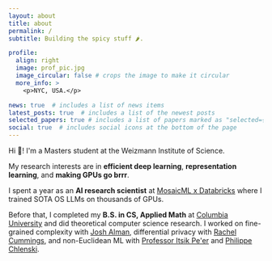 ```yaml
---
layout: about
title: about
permalink: /
subtitle: Building the spicy stuff 🌶️.

profile:
  align: right
  image: prof_pic.jpg
  image_circular: false # crops the image to make it circular
  more_info: >
    <p>NYC, USA.</p>

news: true  # includes a list of news items
latest_posts: true  # includes a list of the newest posts
selected_papers: true # includes a list of papers marked as "selected={true}"
social: true  # includes social icons at the bottom of the page
---
```


Hi 👋! I'm a Masters student at the Weizmann Institute of Science.

My research interests are in **efficient deep learning**, **representation learning**, and **making GPUs go brrr**.

I spent a year as an **AI research scientist** at [MosaicML x Databricks](https://www.mosaicml.com/) where I trained SOTA OS LLMs on thousands of GPUs.

Before that, I completed my **B.S. in CS, Applied Math** at [Columbia University](https://www.columbia.edu/) and did theoretical computer science research. I worked on fine-grained complexity with [Josh Alman](https://joshalman.com/), differential privacy with [Rachel Cummings](https://rachelcummings.com/), and non-Euclidean ML with [Professor Itsik Pe'er](https://www.engineering.columbia.edu/faculty/itsik-peer) and [Philippe Chlenski](http://chlenski.com/).
